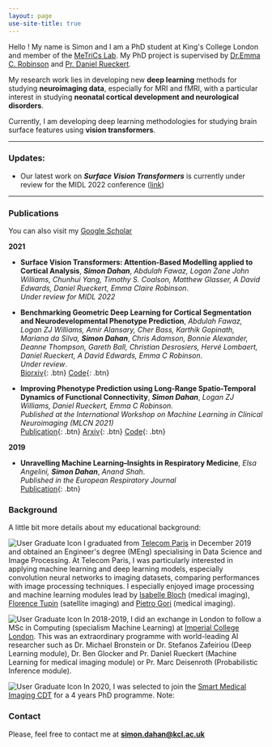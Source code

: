 ```yaml
---
layout: page
use-site-title: true
---
```


<a id="aboutme"></a>

Hello ! My name is Simon and I am a PhD student at King's College London and member of the [MeTriCs Lab](https://metrics-lab.github.io/). My PhD project is supervised by [Dr.Emma C. Robinson](https://scholar.google.com/citations?hl=fr&user=WXAAOb0AAAAJ) and [Pr. Daniel Rueckert](https://scholar.google.com/citations?user=H0O0WnQAAAAJ&hl=fr).

My research work lies in developing new **deep learning** methods for studying **neuroimaging data**, especially for MRI and fMRI, with a particular interest in studying **neonatal cortical development and neurological disorders**. 

Currently, I am developing deep learning methodologies for studying brain surface features using **vision transformers**. 

--------
<a id="updates"></a>
### Updates:

- Our latest work on ***Surface Vision Transformers*** is currently under review for the MIDL 2022 conference ([link](https://openreview.net/forum?id=mpp843Bsf-))


--------
<a id="publications"></a>
### Publications

You can also visit my [Google Scholar](https://scholar.google.com/citations?user=JcbJqX0AAAAJ&hl=en&oi=ao)

**2021**

- **Surface Vision Transformers: Attention-Based Modelling applied to Cortical Analysis**, ***Simon Dahan***, *Abdulah Fawaz, Logan Zane John Williams, Chunhui Yang, Timothy S. Coalson, Matthew Glasser, A David Edwards, Daniel Rueckert, Emma Claire Robinson*.<br/>
  *Under review for MIDL 2022*


- **Benchmarking Geometric Deep Learning for Cortical Segmentation and Neurodevelopmental Phenotype Prediction**, *Abdulah Fawaz, Logan ZJ Williams, Amir Alansary, Cher Bass, Karthik Gopinath, Mariana da Silva,* ***Simon Dahan***, *Chris Adamson, Bonnie Alexander, Deanne Thompson, Gareth Ball, Christian Desrosiers, Hervé Lombaert, Daniel Rueckert, A David Edwards, Emma C Robinson*.<br/>
  *Under review*.<br/>
  [Biorxiv](https://www.biorxiv.org/content/10.1101/2021.12.01.470730v1){: .btn}
  [Code](https://github.com/Abdulah-Fawaz/Benchmarking-Surface-DL){: .btn}

- **Improving Phenotype Prediction using Long-Range Spatio-Temporal Dynamics of Functional Connectivity**, ***Simon Dahan***, *Logan ZJ Williams, Daniel Rueckert, Emma C Robinson.*  <br/>
  *Published at the International Workshop on Machine Learning in Clinical Neuroimaging (MLCN 2021)* <br/>
  [Publication](https://link.springer.com/chapter/10.1007/978-3-030-87586-2_15){: .btn}
  [Arxiv](https://arxiv.org/abs/2109.03115){: .btn}
  [Code](http://www.github.com/metrics-lab/ST-fMRI/){: .btn}
 
 **2019**
  
 - **Unravelling Machine Learning–Insights in Respiratory Medicine**, *Elsa Angelini,* ***Simon Dahan***, *Anand Shah*.<br/>
  *Published in the European Respiratory Journal*<br/>
  [Publication](https://erj.ersjournals.com/content/54/6/1901216.full){: .btn}

<a id="background"></a>
### Background

A little bit more details about my educational background:

![User Graduate Icon](https://www.flaticon.com/free-icons/graduation-cap)
I graduated from [Telecom Paris](https://www.telecom-paris.fr/) in December 2019 and obtained an Engineer's degree (MEng) specialising in Data Science and Image Processing. At Telecom Paris, I was particularly interested in applying machine learning and deep learning models, especially convolution neural networks to imaging datasets, comparing performances with image processing techniques. I especially enjoyed image processing and machine learning modules lead by [Isabelle Bloch](https://scholar.google.com/citations?hl=en&user=7BFEwr4AAAAJ&view_op=list_works&sortby=pubdate) (medical imaging), [Florence Tupin](https://scholar.google.com/citations?hl=en&user=j9x2t78AAAAJ) (satellite imaging) and [Pietro Gori](https://scholar.google.com/citations?view_op=list_works&hl=en&hl=en&user=id9wCjsAAAAJ&sortby=pubdate) (medical imaging).

![User Graduate Icon](https://www.flaticon.com/free-icons/graduation-cap)
In 2018-2019, I did an exchange in London to follow a MSc in Computing (specialism Machine Learning) at [Imperial College London](https://www.imperial.ac.uk/). This was an extraordinary programme with world-leading AI researcher such as Dr. Michael Bronstein or Dr. Stefanos Zafeiriou (Deep Learning module), Dr. Ben Glocker and Pr. Daniel Rueckert (Machine Learning for medical imaging module) or Pr. Marc Deisenroth (Probabilistic Inference module).

![User Graduate Icon](https://www.flaticon.com/free-icons/graduation-cap)
In 2020, I was selected to join the [Smart Medical Imaging CDT](https://www.imagingcdt.com/) for a 4 years PhD programme.
Note:


<a id="contact"></a>
### Contact

Please, feel free to contact me at **simon.dahan@kcl.ac.uk**
